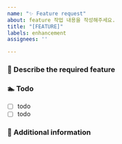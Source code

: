 ```yaml
---
name: "✨ Feature request"
about: feature 작업 내용을 작성해주세요.
title: "[FEATURE]"
labels: enhancement
assignees: ''

---
```


### 🤸 Describe the required feature

### 🏊 Todo

- [ ] todo
- [ ] todo

### 💬 Additional information
